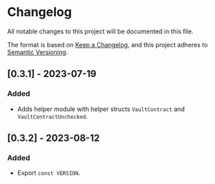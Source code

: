 # Changelog

All notable changes to this project will be documented in this file.

The format is based on [Keep a Changelog](https://keepachangelog.com/en/1.0.0/),
and this project adheres to [Semantic Versioning](https://semver.org/spec/v2.0.0.html).

## [0.3.1] - 2023-07-19

### Added

- Adds helper module with helper structs `VaultContract` and `VaultContractUnchecked`.

## [0.3.2] - 2023-08-12

### Added

- Export `const VERSION`.
